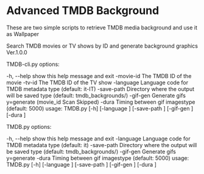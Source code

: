 # Advanced TMDB Background

These are two simple scripts to retrieve TMDB  media background and use it as Wallpaper

Search TMDB movies or TV shows by ID and generate background graphics Ver.1.0.0

TMDB-cli.py
options:

  -h, --help   show this help message and exit
  -movie-id    The TMDB ID of the movie
  -tv-id       The TMDB ID of the TV show
  -language    Language code for TMDB metadata type (default: it-IT)
  -save-path   Directory where the output will be saved type (default: tmdb_backgrounds/)
  -gif-gen     Generate gifs y=generate (movie_id Scan Skipped)
  -dura        Timing between gif imagestype (default: 5000)
usage: TMDB.py [-h] [-language ] [-save-path ] [-gif-gen ] [-dura ]


TMDB.py
options:

  -h, --help   show this help message and exit
  -language    Language code for TMDB metadata type (default: it)
  -save-path   Directory where the output will be saved type (default: tmdb_backgrounds/)
  -gif-gen     Generate gifs y=generate
  -dura        Timing between gif imagestype (default: 5000)
usage: TMDB.py [-h] [-language ] [-save-path ] [-gif-gen ] [-dura ]
